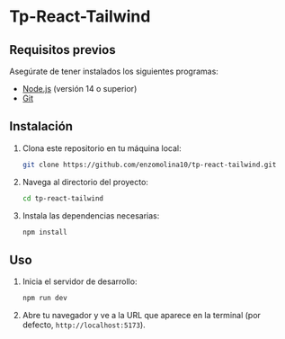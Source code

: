 # Tp-React-Tailwind


## Requisitos previos

Asegúrate de tener instalados los siguientes programas:

- [Node.js](https://nodejs.org/) (versión 14 o superior)
- [Git](https://git-scm.com/)

## Instalación

1. Clona este repositorio en tu máquina local:
   ```bash
   git clone https://github.com/enzomolina10/tp-react-tailwind.git
   ```

2. Navega al directorio del proyecto:
   ```bash
   cd tp-react-tailwind
   ```

3. Instala las dependencias necesarias:
   ```bash
   npm install
   ```


   

## Uso

1. Inicia el servidor de desarrollo:
   ```bash
   npm run dev
   ```

2. Abre tu navegador y ve a la URL que aparece en la terminal (por defecto, `http://localhost:5173`).
